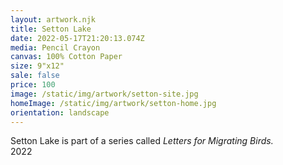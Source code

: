 ```yaml
---
layout: artwork.njk
title: Setton Lake
date: 2022-05-17T21:20:13.074Z
media: Pencil Crayon
canvas: 100% Cotton Paper
size: 9"x12"
sale: false
price: 100
image: /static/img/artwork/setton-site.jpg
homeImage: /static/img/artwork/setton-home.jpg
orientation: landscape
---
```

Setton Lake is part of a series called *Letters for Migrating Birds.*\
2022